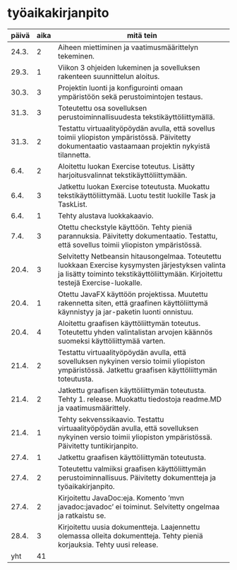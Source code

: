 # työaikakirjanpito

päivä | aika | mitä tein
----- | ---- | ---------
24.3. | 2 | Aiheen miettiminen ja vaatimusmäärittelyn tekeminen.
29.3. | 1 | Viikon 3 ohjeiden lukeminen ja sovelluksen rakenteen suunnittelun aloitus.
30.3. | 3 | Projektin luonti ja konfigurointi omaan ympäristöön sekä perustoimintojen testaus.
31.3. | 3 | Toteutettu osa sovelluksen perustoiminnallisuudesta tekstikäyttöliittymällä.
31.3. | 2 | Testattu virtuaalityöpöydän avulla, että sovellus toimii yliopiston ympäristössä. Päivitetty dokumentaatio vastaamaan projektin nykyistä tilannetta.
6.4. | 2 | Aloitettu luokan Exercise toteutus. Lisätty harjoitusvalinnat tekstikäyttöliittymään.
6.4. | 3 | Jatkettu luokan Exercise toteutusta. Muokattu tekstikäyttöliittymää. Luotu testit luokille Task ja TaskList.
6.4. | 1 | Tehty alustava luokkakaavio.
7.4. | 3 | Otettu checkstyle käyttöön. Tehty pieniä parannuksia. Päivitetty dokumentaatio. Testattu, että sovellus toimii yliopiston ympäristössä.
20.4. | 3 | Selvitetty Netbeansin hitausongelmaa. Toteutettu luokkaan Exercise kysymysten järjestyksen valinta ja lisätty toiminto tekstikäyttöliittymään. Kirjoitettu testejä Exercise-luokalle.
20.4. | 1 | Otettu JavaFX käyttöön projektissa. Muutettu rakennetta siten, että graafinen käyttöliittymä käynnistyy ja jar-paketin luonti onnistuu.
20.4. | 4 | Aloitettu graafisen käyttöliittymän toteutus. Toteutettu yhden valintalistan arvojen käännös suomeksi käyttöliittymää varten.
21.4. | 2 | Testattu virtuaalityöpöydän avulla, että sovelluksen nykyinen versio toimii yliopiston ympäristössä. Jatkettu graafisen käyttöliittymän toteutusta.
21.4. | 2 | Jatkettu graafisen käyttöliittymän toteutusta. Tehty 1. release. Muokattu tiedostoja readme.MD ja vaatimusmäärittely.
21.4. | 1 | Tehty sekvenssikaavio. Testattu virtuaalityöpöydän avulla, että sovelluksen nykyinen versio toimii yliopiston ympäristössä. Päivitetty tuntikirjanpito.
27.4. | 1 | Jatkettu graafisen käyttöliittymän toteutusta.
27.4. | 2 | Toteutettu valmiiksi graafisen käyttöliittymän perustoiminnallisuus. Päivitetty dokumentteja ja työaikakirjanpito.
27.4. | 2 | Kirjoitettu JavaDoc:eja. Komento ’mvn javadoc:javadoc’ ei toiminut. Selvitetty ongelmaa ja ratkaistu se.
28.4. | 3 | Kirjoitettu uusia dokumentteja. Laajennettu olemassa olleita dokumentteja. Tehty pieniä korjauksia. Tehty uusi release.
yht | 41 |
